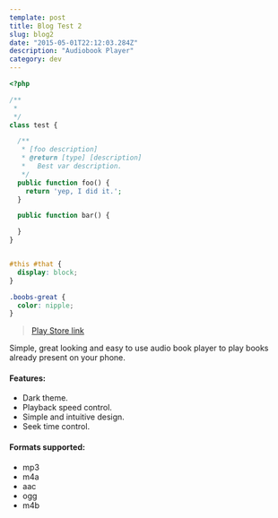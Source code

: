 ```yaml
---
template: post
title: Blog Test 2
slug: blog2
date: "2015-05-01T22:12:03.284Z"
description: "Audiobook Player"
category: dev
---
```


```php
<?php

/**
 *
 */
class test {

  /**
   * [foo description]
   * @return [type] [description]
   *   Best var description.
   */
  public function foo() {
    return 'yep, I did it.';
  }

  public function bar() {

  }
}
```

```css

#this #that {
  display: block;
}

.boobs-great {
  color: nipple;
}


```

> [Play Store link](https://play.google.com/)

Simple, great looking and easy to use audio book player to play books already present on your phone.

#### Features:

- Dark theme.
- Playback speed control.
- Simple and intuitive design.
- Seek time control.

#### Formats supported:

- mp3
- m4a
- aac
- ogg
- m4b
